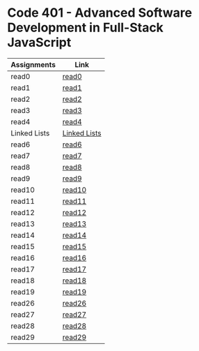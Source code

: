 # Code 401 - Advanced Software Development in Full-Stack JavaScript 


| Assignments|             Link             |
| -----------|------------------------------|
|  read0     |  [read0](read401-0.md)       |
|  read1     |  [read1](read401-1.md)       |
|  read2     |  [read2](read401-2.md)       |
|  read3     |  [read3](read401-3.md)       |
|  read4     |  [read4](read401-4.md)       |
|  Linked Lists |  [Linked Lists](Linked_Lists.md)       |
|  read6     |  [read6](read401-6.md)       |
|  read7     |  [read7](read401-7.md)       |
|  read8     |  [read8](read401-8.md)       |
|  read9     |  [read9](read401-9.md)       |
|  read10    |  [read10](read401-10.md)     |
|  read11    |  [read11](read401-11.md)     |
|  read12    |  [read12](read401-12.md)     |
|  read13    |  [read13](read401-13.md)     |
|  read14    |  [read14](read401-14.md)     |
|  read15    |  [read15](read401-15.md)     |
|  read16    |  [read16](read401-16.md)     |
|  read17    |  [read17](read401-17.md)     |
|  read18    |  [read18](read401-18.md)     |
|  read19    |  [read19](read401-19.md)     |
|  read26    |  [read26](read401-26.md)     |
|  read27    |  [read27](read401-27.md)     |
|  read28    |  [read28](read401-28.md)     |
|  read29    |  [read29](read401-29.md)     |